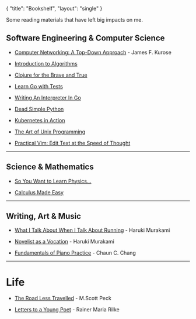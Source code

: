 {
   "title": "Bookshelf",
   "layout": "single"
}

Some reading materials that have left big impacts on me.

## Software Engineering & Computer Science

+ [Computer Networking: A Top-Down Approach](https://www.goodreads.com/book/show/83847.Computer_Networking) - James F. Kurose
  
+ [Introduction to Algorithms](https://www.goodreads.com/book/show/108986.Introduction_to_Algorithms)

+ [Clojure for the Brave and True](https://www.braveclojure.com/)

+ [Learn Go with Tests](https://quii.gitbook.io/learn-go-with-tests/)
+ [Writing An Interpreter In Go](https://interpreterbook.com/)

+ [Dead Simple Python](https://www.goodreads.com/book/show/52555538-dead-simple-python)

+ [Kubernetes in Action](https://www.goodreads.com/book/show/34013922-kubernetes-in-action)

+ [The Art of Unix Programming](http://www.catb.org/~esr/writings/taoup/)

+ [Practical Vim: Edit Text at the Speed of Thought](https://www.goodreads.com/book/show/13607232-practical-vim)

---

## Science & Mathematics

+ [So You Want to Learn Physics...](https://www.susanrigetti.com/physics)

+ [Calculus Made Easy](https://calculusmadeeasy.org/)

---

## Writing, Art & Music

+ [What I Talk About When I Talk About Running](https://www.goodreads.com/book/show/2195464.What_I_Talk_About_When_I_Talk_About_Running) - Haruki Murakami

+ [Novelist as a Vocation](https://www.goodreads.com/book/show/60623107-novelist-as-a-vocation) - Haruki Murakami

+ [Fundamentals of Piano Practice](https://fundamentals-of-piano-practice.readthedocs.io/) - Chaun C. Chang

---

# Life

+ [The Road Less Travelled](https://www.goodreads.com/book/show/347852.The_Road_Less_Traveled) - M.Scott Peck

+ [Letters to a Young Poet](https://youtu.be/32Yn7WuOU0o?si=twrtKCpWoFgU2u1q) - Rainer Maria Rilke
